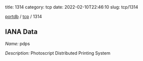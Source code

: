 title: 1314
category: tcp
date: 2022-02-10T22:46:10
slug: tcp/1314

[portdb](/) / [tcp](/category/tcp.html) / 1314


## IANA Data

_Name:_ pdps

_Description:_ Photoscript Distributed Printing System


